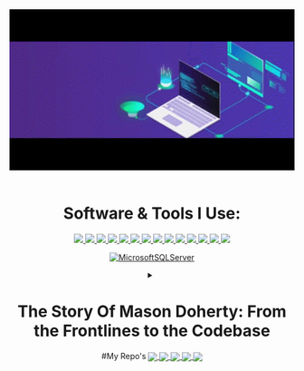 <div align="center" width="50">
<img src="https://github.com/MasonDoherty/MasonDoherty/blob/main/241765440-80728820-e06b-4f96-9c9e-9df46f0cc0a5.gif" width="600">
<br><br>

# Software & Tools I Use:

  <a href="https://www.linkedin.com/in/mason-heath-doherty/">
    <img src="https://skillicons.dev/icons?i=linkedin" />
  </a>
  <a href="https://www.javascript.com/">
    <img src="https://skillicons.dev/icons?i=js" />
  </a>
  <a href="https://react.dev/">
    <img src="https://skillicons.dev/icons?i=react" />
  </a>
  <a href="https://learn.microsoft.com/en-us/dotnet/csharp/tour-of-csharp/">
    <img src="https://skillicons.dev/icons?i=cs" />
  </a>
  <a href="https://dotnet.microsoft.com/en-us/learn/dotnet/what-is-dotnet">
    <img src="https://skillicons.dev/icons?i=dotnet" />
  </a>
  <a href="https://git-scm.com/">
    <img src="https://skillicons.dev/icons?i=git" />
  </a>
  <a href="https://html.com/">
    <img src="https://skillicons.dev/icons?i=html" />
  </a>
  <a href="https://html.com/">
    <img src="https://skillicons.dev/icons?i=css" />
  </a>
    <a href="https://www.postman.com/">
    <img src="https://skillicons.dev/icons?i=postman" />
  </a>
  <a href="https://jquery.com/">
    <img src="https://skillicons.dev/icons?i=jquery" />
  </a>
  <a href="https://getbootstrap.com/">
    <img src="https://skillicons.dev/icons?i=bootstrap" />
  </a>
  <a href="https://visualstudio.microsoft.com/">
    <img src="https://skillicons.dev/icons?i=visualstudio" />
  </a>
  <a href="https://code.visualstudio.com/">
    <img src="https://skillicons.dev/icons?i=vscode" />
  </a>
  <a href="https://stackoverflow.com/">
    <img src="https://skillicons.dev/icons?i=stackoverflow" />
    
 <a href="">[![MicrosoftSQLServer](https://img.shields.io/badge/Microsoft%20SQL%20Server%20-%20red?logo=microsoft%20SQL%20server&link=https%3A%2F%2Fwww.microsoft.com%2Fen-us%2Fsql-server)](https://www.microsoft.com/en-us/sql-server)</a>
<details>
  <summary>
    <h1><strong>The Story Of Mason Doherty: From the Frontlines to the Codebase</strong></h1>
  </summary>
  <details>
    <summary><h2><strong>Chapter 1: Call of Duty - A Journey Through the USMC Infantry</strong></h2></summary>
    Joining the United States Marine Corps as an Anti-Tank Missleman, Mason Doherty embarks on a challenging and transformative journey. From the training grounds to the battlefield, he hones his leadership skills and learns the true essence of dedication and perseverance.
  </details>
  <details>
    <summary><h2><strong>Chapter 2: Leading the Charge - A Shift in Mission</strong></h2></summary>
    As Mason rises through the ranks and becomes a team leader in the infantry, he discovers his innate ability to guide and inspire others. His leadership becomes a beacon of hope amidst the chaos of the battlefield.
  </details>
  <details>
    <summary><h2><strong>Chapter 3: Embracing Technology - The Evolution of a Warrior</strong></h2></summary>
    Upon completing his military service with honor, Mason realizes his fascination with technology and its potential for positive change. He sets his sights on becoming a full stack developer, driven by his passion for creation and problem-solving.
  </details>
  <details>
    <summary><h2><strong>Chapter 4: Cracking the Code - Mastering the Art of Development</strong></h2></summary>
    Immersed in the world of programming, Mason faces new challenges as he learns multiple languages, frameworks, and tools. His leadership experience in the infantry serves as a strong foundation, empowering him to lead tech projects with determination and resilience.
  </details>
  <details>
    <summary><h2><strong>Chapter 5: Forging Digital Realms - The Joy of Creation</strong></h2></summary>
    As Mason delves deeper into full stack development, he finds joy in taking an idea from concept to completion. Much like leading a team in the infantry, he now guides projects to success, fostering collaboration and camaraderie among fellow developers.
  </details>
  <details>
    <summary><h2><strong>Chapter 6: Embracing New Adventures - Coding, Canines, and Camping</strong></h2></summary>
    In his free time, Mason's focus shifts away from military-related activities. He immerses himself in coding, a world where he can express his creativity and problem-solving skills. Alongside coding, he cherishes the companionship of his beloved dog, exploring nature during camping adventures. Mason finds solace and fulfillment in these pursuits, fueling his growth as a developer and a person.
  </details>
  <details>
    <summary><h2><strong>Conclusion: Beyond the Battlefield - The Ongoing Journey of Growth</strong></h2></summary>
    Mason's journey from a USMC infantry team leader to a full stack developer has been an odyssey of growth and transformation. Drawing upon the lessons learned on the frontlines, he continues to lead and innovate in the tech realm. With unwavering determination, he embraces new challenges and adventures, always seeking to conquer new horizons. The story of Mason Doherty is a testament to the resilience of a true leader and the passion of a relentless coder, and his journey continues to unfold, propelled by his unwavering dedication to making a positive impact in the world.
  </details>
</details>
#My Repo's
<a href="https://github.com/MasonDoherty/AssignRef-MasonDoherty">
  <img align="center" src="https://github-readme-stats.vercel.app/api/pin/?username=MasonDoherty&repo=AssignRef-MasonDoherty&show_icons=true&theme=tokyonight" />
</a>
<a href="https://github.com/MasonDoherty/FullStack-.Net-SQL-React">
  <img align="center" src="https://github-readme-stats.vercel.app/api/pin/?username=MasonDoherty&repo=FullStack-.Net-SQL-React&show_icons=true&theme=tokyonight" />
</a>
<a href="https://github.com/MasonDoherty/Portfolio">
  <img align="center" src="https://github-readme-stats.vercel.app/api/pin/?username=MasonDoherty&repo=Portfolio&show_icons=true&theme=tokyonight" />
</a>
<a href="https://github.com/MasonDoherty/Resume/blob/master/Mason%20Doherty%20-%20Software%20Engineer.pdf">
  <img align="center" src="https://github-readme-stats.vercel.app/api/pin/?username=MasonDoherty&repo=Resume&show_icons=true&theme=tokyonight" />
</a>
<a href="https://github.com/carlminier/convoychat">
  <img height=200 align="center" src="https://github-readme-stats.vercel.app/api/top-langs?username=carlminier&layout=compact&langs_count=8&card_width=320&show_icons=true&theme=tokyonight" />
</a>
</div>


<!--
**MasonDoherty/MasonDoherty** is a ✨ _special_ ✨ repository because its `README.md` (this file) appears on your GitHub profile.

Here are some ideas to get you started:

- 🔭 I’m currently working on ...
- 🌱 I’m currently learning ...
- 👯 I’m looking to collaborate on ...
- 🤔 I’m looking for help with ...
- 💬 Ask me about ...
- 📫 How to reach me: ...
- 😄 Pronouns: ...
- ⚡ Fun fact: ...
-->
